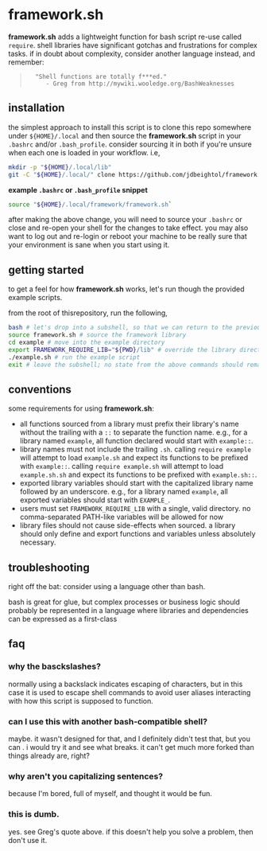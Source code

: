 # framework.sh

**framework.sh** adds a lightweight function for bash script re-use called
`require`.  shell libraries have significant gotchas and frustrations for
complex tasks.  if in doubt about complexity, consider another language instead,
and remember:

>       "Shell functions are totally f***ed."
>          - Greg from http://mywiki.wooledge.org/BashWeaknesses

## installation

the simplest approach to install this script is to clone this repo somewhere
under `${HOME}/.local` and then source the **framework.sh** script in your
`.bashrc` and/or `.bash_profile`. consider sourcing it in both if you're unsure
when each one is loaded in your workflow.  i.e,

```bash
mkdir -p "${HOME}/.local/lib"
git -C "${HOME}/.local/" clone https://github.com/jdbeightol/framework.git
```

**example `.bashrc` or `.bash_profile` snippet**
```bash
source "${HOME}/.local/framework/framework.sh`
```

after making the above change, you will need to source your `.bashrc` or close
and re-open your shell for the changes to take effect.  you may also want to log
out and re-login or reboot your machine to be really sure that your environment
is sane when you start using it.

## getting started

to get a feel for how **framework.sh** works, let's run though the provided example
scripts.

from the root of thisrepository, run the following,
```bash
bash # let's drop into a subshell, so that we can return to the previous state easily
source framework.sh # source the framework library
cd example # move into the example directory
export FRAMEWORK_REQUIRE_LIB="${PWD}/lib" # override the library directory for this example
./example.sh # run the example script
exit # leave the subshell; no state from the above commands should remain
```

## conventions

some requirements for using **framework.sh**:
- all functions sourced from a library must prefix their library's name without
  the trailing with a `::` to separate the function name.  e.g., for a library
  named  `example`, all function declared would start with `example::`.
- library names must not include the trailing `.sh`.  calling `require example`
  will attempt to load `example.sh` and expect its functions to be prefixed with
  `example::`.  calling `require example.sh` will attempt to load
  `example.sh.sh` and expect its functions to be prefixed with `example.sh::`.
- exported library variables should start with the capitalized library name
  followed by an underscore.  e.g., for a library named `example`, all exported
  variables should start with `EXAMPLE_`.
- users must set `FRAMEWORK_REQUIRE_LIB` with a single, valid directory. no
  comma-separated PATH-like variables will be allowed for now
- library files should not cause side-effects when sourced.  a library should
  only define and export functions and variables unless absolutely necessary.

## troubleshooting

right off the bat: consider using a language other than bash.

bash is great for glue, but complex processes or business logic should
probably be represented in a language where libraries and dependencies can be
expressed as a first-class

## faq

### why the basckslashes?

normally using a backslack indicates escaping of characters, but in this case
it is used to escape shell commands to avoid user aliases interacting with how
this script is supposed to function.

### can I use this with another bash-compatible shell?

maybe.  it wasn't designed for that, and I definitely didn't test that, but you
can .  i would try it and see what breaks.  it can't get much more forked than
things already are, right?

### why aren't you capitalizing sentences?

because I'm bored, full of myself, and thought it would be fun.

### this is dumb.

yes.  see Greg's quote above.  if this doesn't help you solve a problem, then
don't use it.
